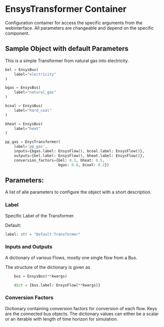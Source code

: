 # EnsysTransformer Container

Configuration container for access the specific arguments from the webinterface.
All parameters are changeable and depend on the specific component.

## Sample Object with default Parameters
This is a simple Transformer from natural gas into electricity.

```python
bel = EnsysBus(
    label="electricity"
)

bgas = EnsysBus(
    label="natural_gas"
)

bcoal = EnsysBus(
	label="hard_coal"
)

bheat = EnsysBus(
	label="heat"
)

pp_gas = EnysTransformer(
    label='pp_gas',
    inputs={bgas.label: EnsysFlow(), bcoal.label: EnsysFlow()},
    outputs={bel.label: EnsysFlow(), bheat.label: EnsysFlow()},
    conversion_factors={bel: 0.3, bheat: 0.5,
                        bgas: 0.8, bcoal: 0.2})
```

## Parameters:
A list of alle parameters to configure the object with a short description.

### Label
Specific Label of the Transformer.

Default:
```python
label: str = "Default Transformer"   
```

### Inputs and Outputs
A dictionary of various Flows, mostly one single flow from a Bus.

The structure of the dictionary is given as
```python
	bus = EnsysBus(**kwargs)

	dict = {bus.label: EnsysFlow(**kwargs)}
```

### Conversion Factors
Dictionary containing conversion factors for conversion of each flow. 
Keys are the connected bus objects. 
The dictionary values can either be a scalar or an iterable with length of time horizon for simulation.
